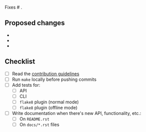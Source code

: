 Fixes # .

## Proposed changes

-
-
-

## Checklist

- [ ] Read the [contribution guidelines](https://nitpick.rtfd.io/en/latest/contributing.html)
- [ ] Run `make` locally before pushing commits
- [ ] Add tests for:
  - [ ] API
  - [ ] CLI
  - [ ] `flake8` plugin (normal mode)
  - [ ] `flake8` plugin (offline mode)
- [ ] Write documentation when there's new API, functionality, etc.:
  - [ ] On `README.rst`
  - [ ] On `docs/*.rst` files
